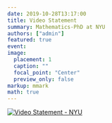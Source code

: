 ```yaml
---
date: 2019-10-28T13:17:00
title: Video Statement
summary: Mathematics-PhD at NYU
authors: ["admin"]
featured: true
event:
image:
  placement: 1
  caption: ""
  focal_point: "Center"
  preview_only: false
markup: mmark
math: true
---
```


[![Video Statement - NYU](https://i.ibb.co/vLXqM4H/https-i-ytimg-com-vi-Mp1-Htdl-KWVs-maxresdefault.jpg)](https://www.youtube.com/watch?v=Mp1HtdlKWVs&feature=youtu.be "Video Statement - NYU")